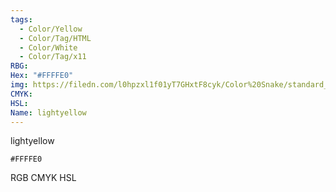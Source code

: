 ```yaml
---
tags:
  - Color/Yellow
  - Color/Tag/HTML
  - Color/White
  - Color/Tag/x11
RBG: 
Hex: "#FFFFE0"
img: https://filedn.com/l0hpzxl1f01yT7GHxtF8cyk/Color%20Snake/standard_csv_to_svg/%23/#FFFFE0.svg
CMYK: 
HSL: 
Name: lightyellow
---
```

lightyellow
```palette
#FFFFE0
```
RGB
CMYK
HSL